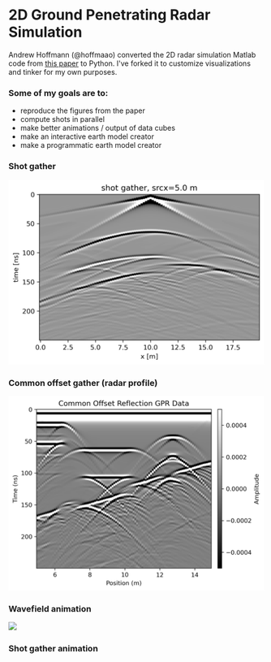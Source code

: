 # 2D Ground Penetrating Radar Simulation

Andrew Hoffmann (@hoffmaao) converted the 2D radar simulation Matlab code from [this paper](https://doi.org/10.1016/j.cageo.2005.11.006) to Python. I've forked it to customize visualizations and tinker for my own purposes.

### Some of my goals are to:
* reproduce the figures from the paper
* compute shots in parallel
* make better animations / output of data cubes
* make an interactive earth model creator
* make a programmatic earth model creator

### Shot gather

![image](./figures/one_shot.png)

### Common offset gather (radar profile)

![image](./figures/common_offset.png)

### Wavefield animation

![](./one_shot_wav.gif)

### Shot gather animation


